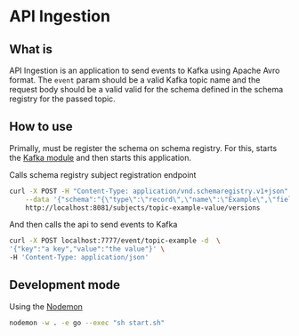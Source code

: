 # API Ingestion

## What is

API Ingestion is an application to send events to Kafka using Apache Avro format. The `event` param should be a valid Kafka topic name and the request body should be a valid valid for the schema defined in the schema registry for the passed topic.

## How to use

Primally, must be register the schema on schema registry. For this, starts the [Kafka module](../kafka) and then starts this application.

Calls schema registry subject registration endpoint

```bash
curl -X POST -H "Content-Type: application/vnd.schemaregistry.v1+json" \
    --data '{"schema":"{\"type\":\"record\",\"name\":\"Example\",\"fields\":[{\"name\":\"key\",\"type\":\"string\"},{\"name\":\"value\",\"type\":\"string\"}]}"}' \
    http://localhost:8081/subjects/topic-example-value/versions
```

And then calls the api to send events to Kafka

```bash
curl -X POST localhost:7777/event/topic-example -d  \
'{"key":"a key","value":"the value"}' \
-H 'Content-Type: application/json'
```

## Development mode

Using the [Nodemon](https://www.npmjs.com/package/nodemon)

```bash
nodemon -w . -e go --exec "sh start.sh"
```
